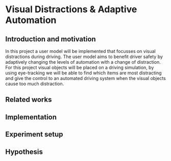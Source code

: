 # Visual Distractions & Adaptive Automation

## Introduction and motivation
In this project a user model will be implemented that focusses on visual distractions during driving. 
The user model aims to benefit driver safety by adaptively changing the levels of automation with a change of distraction.
For this project visual objects will be placed on a driving simulation, by using eye-tracking we will be able to find which items are most distracting and give the control to an automated driving system when the visual objects cause too much distraction. 

## Related works

## Implementation

## Experiment setup

## Hypothesis
